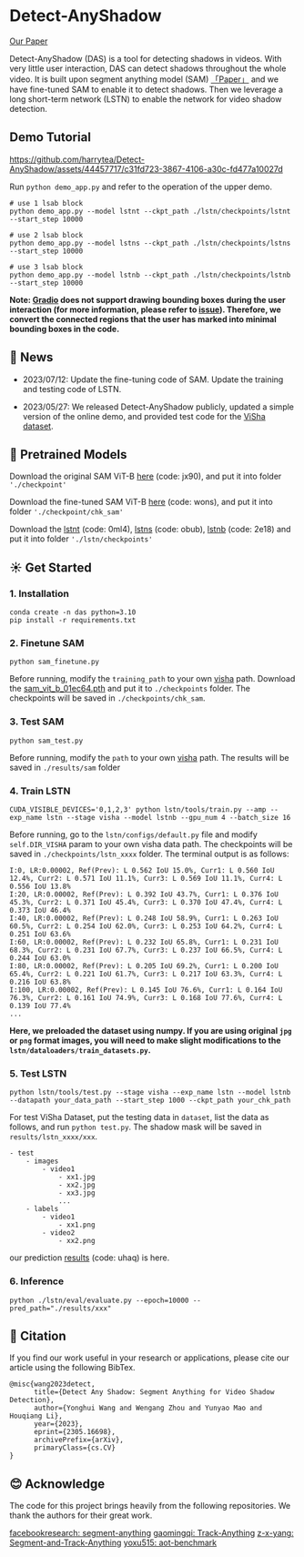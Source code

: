 # Detect-AnyShadow

[Our Paper](https://arxiv.org/abs/2305.16698)

Detect-AnyShadow (DAS) is a tool for detecting shadows in videos. With very little user interaction, DAS can detect shadows throughout the whole video. It is built upon segment anything model (SAM) [「Paper」](https://arxiv.org/abs/2304.02643) and we have fine-tuned SAM to enable it to detect shadows. Then we leverage a long short-term network (LSTN) to enable the network for video shadow detection.


## Demo Tutorial


https://github.com/harrytea/Detect-AnyShadow/assets/44457717/c31fd723-3867-4106-a30c-fd477a10027d


Run `python demo_app.py` and refer to the operation of the upper demo.
```shell
# use 1 lsab block
python demo_app.py --model lstnt --ckpt_path ./lstn/checkpoints/lstnt --start_step 10000

# use 2 lsab block
python demo_app.py --model lstns --ckpt_path ./lstn/checkpoints/lstns --start_step 10000

# use 3 lsab block
python demo_app.py --model lstnb --ckpt_path ./lstn/checkpoints/lstnb --start_step 10000
```


**Note: [Gradio](https://gradio.app/) does not support drawing bounding boxes during the user interaction (for more information, please refer to [issue](https://github.com/gradio-app/gradio/issues/2316)). Therefore, we convert the connected regions that the user has marked into minimal bounding boxes in the code.**

## :tada: News

- 2023/07/12: Update the fine-tuning code of SAM. Update the training and testing code of LSTN.

- 2023/05/27: We released Detect-AnyShadow publicly, updated a simple version of the online demo, and provided test code for the [ViSha dataset](https://github.com/eraserNut/ViSha).



## :wrench: Pretrained Models

Download the original SAM ViT-B [here](https://pan.baidu.com/s/1gyRqtAy0A-jqGoQ3z1UX9w) (code: jx90), and put it into folder `'./checkpoint'`

Download the fine-tuned SAM ViT-B [here](https://pan.baidu.com/s/1pra3FUcjjTyR8vfitvh36A) (code: wons), and put it into folder `'./checkpoint/chk_sam'`


Download the [lstnt](https://pan.baidu.com/s/1XGFY07m8QQqjBkiueR32sg) (code: 0ml4), [lstns](https://pan.baidu.com/s/19AqaTJkd7JZl653VrW2VJQ) (code: obub), [lstnb](https://pan.baidu.com/s/1viuTSvI7-r5CumBqfa0tPg) (code: 2e18) and put it into folder `'./lstn/checkpoints'`



## :sunny: Get Started

### 1. Installation

```shell
conda create -n das python=3.10
pip install -r requirements.txt
```

### 2. Finetune SAM

`python sam_finetune.py`

Before running, modify the `training_path` to your own [visha](https://github.com/eraserNut/ViSha) path. Download the [sam_vit_b_01ec64.pth](https://github.com/facebookresearch/segment-anything) and put it to `./checkpoints` folder. The checkpoints will be saved in `./checkpoints/chk_sam`.

### 3. Test SAM

`python sam_test.py`

Before running, modify the `path` to your own [visha](https://github.com/eraserNut/ViSha) path. The results will be saved in `./results/sam` folder

### 4. Train LSTN

`CUDA_VISIBLE_DEVICES='0,1,2,3' python lstn/tools/train.py --amp --exp_name lstn --stage visha --model lstnb --gpu_num 4 --batch_size 16`

Before running, go to the `lstn/configs/default.py` file and modify `self.DIR_VISHA` param to your own visha data path. The checkpoints will be saved in `./checkpoints/lstn_xxxx` folder. The terminal output is as follows: 

```shell
I:0, LR:0.00002, Ref(Prev): L 0.562 IoU 15.0%, Curr1: L 0.560 IoU 12.4%, Curr2: L 0.571 IoU 11.1%, Curr3: L 0.569 IoU 11.1%, Curr4: L 0.556 IoU 13.8%
I:20, LR:0.00002, Ref(Prev): L 0.392 IoU 43.7%, Curr1: L 0.376 IoU 45.3%, Curr2: L 0.371 IoU 45.4%, Curr3: L 0.370 IoU 47.4%, Curr4: L 0.373 IoU 46.4%
I:40, LR:0.00002, Ref(Prev): L 0.248 IoU 58.9%, Curr1: L 0.263 IoU 60.5%, Curr2: L 0.254 IoU 62.0%, Curr3: L 0.253 IoU 64.2%, Curr4: L 0.251 IoU 63.6%
I:60, LR:0.00002, Ref(Prev): L 0.232 IoU 65.8%, Curr1: L 0.231 IoU 68.3%, Curr2: L 0.231 IoU 67.7%, Curr3: L 0.237 IoU 66.5%, Curr4: L 0.244 IoU 63.0%
I:80, LR:0.00002, Ref(Prev): L 0.205 IoU 69.2%, Curr1: L 0.200 IoU 65.4%, Curr2: L 0.221 IoU 61.7%, Curr3: L 0.217 IoU 63.3%, Curr4: L 0.216 IoU 63.8%
I:100, LR:0.00002, Ref(Prev): L 0.145 IoU 76.6%, Curr1: L 0.164 IoU 76.3%, Curr2: L 0.161 IoU 74.9%, Curr3: L 0.168 IoU 77.6%, Curr4: L 0.139 IoU 77.4%
...
```

**Here, we preloaded the dataset using numpy. If you are using original `jpg` or `png` format images, you will need to make slight modifications to the `lstn/dataloaders/train_datasets.py`.**


### 5. Test LSTN

`python lstn/tools/test.py --stage visha --exp_name lstn --model lstnb --datapath your_data_path --start_step 1000 --ckpt_path your_chk_path`

For test ViSha Dataset, put the testing data in `dataset`, list the data as follows, and run `python test.py`. The shadow mask will be saved in `results/lstn_xxxx/xxx`.

```shell
- test
    - images
        - video1
            - xx1.jpg
            - xx2.jpg
            - xx3.jpg
            ...
    - labels
        - video1
            - xx1.png
        - video2
            - xx2.png
```

our prediction [results](https://pan.baidu.com/s/1EFXuvbQ8wnn_KT1a1aCcTw) (code: uhaq) is here.

### 6. Inference

`python ./lstn/eval/evaluate.py --epoch=10000 --pred_path="./results/xxx"`


## :book: Citation

If you find our work useful in your research or applications, please cite our article using the following BibTex.

```
@misc{wang2023detect,
      title={Detect Any Shadow: Segment Anything for Video Shadow Detection}, 
      author={Yonghui Wang and Wengang Zhou and Yunyao Mao and Houqiang Li},
      year={2023},
      eprint={2305.16698},
      archivePrefix={arXiv},
      primaryClass={cs.CV}
}
```


## :blush: Acknowledge

The code for this project brings heavily from the following repositories. We thank the authors for their great work.

[facebookresearch: segment-anything](https://github.com/facebookresearch/segment-anything)
[gaomingqi: Track-Anything](https://github.com/gaomingqi/Track-Anything/tree/master)
[z-x-yang: Segment-and-Track-Anything](https://github.com/z-x-yang/Segment-and-Track-Anything)
[yoxu515: aot-benchmark](https://github.com/yoxu515/aot-benchmark)
